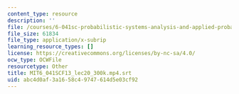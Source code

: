 ```yaml
---
content_type: resource
description: ''
file: /courses/6-041sc-probabilistic-systems-analysis-and-applied-probability-fall-2013/abc4d0af3a1658c49747614d5e03cf92_MIT6_041SCF13_lec20_300k.mp4.vtt
file_size: 61834
file_type: application/x-subrip
learning_resource_types: []
license: https://creativecommons.org/licenses/by-nc-sa/4.0/
ocw_type: OCWFile
resourcetype: Other
title: MIT6_041SCF13_lec20_300k.mp4.srt
uid: abc4d0af-3a16-58c4-9747-614d5e03cf92
---
```

